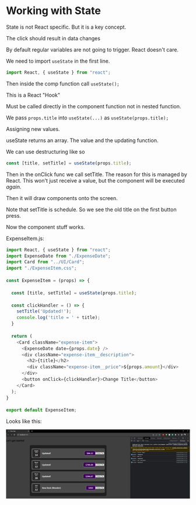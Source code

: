 # Working with State

State is not React specific. But it is a key concept.

The click should result in data changes

By default regular variables are not going to trigger. React doesn't care.

We need to import `useState` in the first line.

```js
import React, { useState } from "react";
```

Then inside the comp function call `useState();`

This is a React "Hook"

Must be called directly in the component function not in nested function.

We pass `props.title` into `useState(...)` as `useState(props.title);`

Assigning new values.

useState returns an array. The value and the updating function.

We can use destructuring like so

```js
const [title, setTitle] = useState(props.title);
```

Then in the onClick func we call setTitle. The reason for this is managed by React. This won't just receive a value, but the component will be executed _again_.

Then it will draw components onto the screen.

Note that setTitle is schedule. So we see the old title on the first button press.

Now the component stuff works.

ExpenseItem.js:

```js
import React, { useState } from "react";
import ExpenseDate from "./ExpenseDate";
import Card from "../UI/Card";
import "./ExpenseItem.css";

const ExpenseItem = (props) => {

  const [title, setTitle] = useState(props.title);

  const clickHandler = () => {
    setTitle('Updated!');
    console.log('title = ' + title);
  }

  return (
    <Card className="expense-item">
      <ExpenseDate date={props.date} />
      <div className="expense-item__description">
        <h2>{title}</h2>
        <div className="expense-item__price">${props.amount}</div>
      </div>
      <button onClick={clickHandler}>Change Title</button>
    </Card>
  );
}

export default ExpenseItem;
```

Looks like this:

![react_state_first image](https://github.com/HarrisonWelch/ReactTheCompleteGuide2023/blob/main/Screenshots/react_state_first.png)
